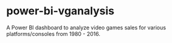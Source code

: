 # power-bi-vganalysis
A Power BI dashboard to analyze video games sales for various platforms/consoles from 1980 - 2016.
